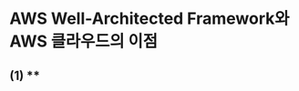 AWS Well-Architected Framework와 AWS 클라우드의 이점
===================================================

## (1) **